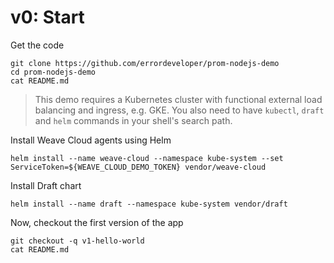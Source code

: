 # v0: Start

Get the code
```
git clone https://github.com/errordeveloper/prom-nodejs-demo
cd prom-nodejs-demo
cat README.md
```

> This demo requires a Kubernetes cluster with functional external load balancing and ingress, e.g. GKE. 
> You also need to have `kubectl`, `draft` and `helm` commands in your shell's search path.

Install Weave Cloud agents using Helm

```
helm install --name weave-cloud --namespace kube-system --set ServiceToken=${WEAVE_CLOUD_DEMO_TOKEN} vendor/weave-cloud
```

Install Draft chart
```
helm install --name draft --namespace kube-system vendor/draft
```

Now, checkout the first version of the app
```
git checkout -q v1-hello-world
cat README.md
```
